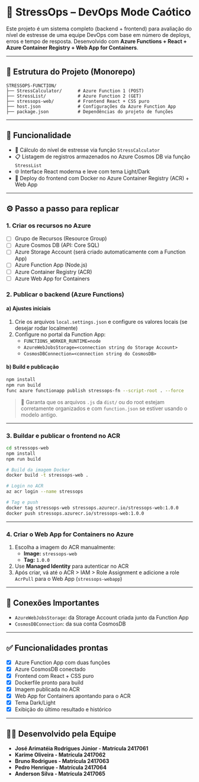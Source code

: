 # 🚀 StressOps – DevOps Mode Caótico

Este projeto é um sistema completo (backend + frontend) para avaliação do nível de estresse de uma equipe DevOps com base em número de deploys, erros e tempo de resposta. Desenvolvido com **Azure Functions + React + Azure Container Registry + Web App for Containers**.

---

## 📁 Estrutura do Projeto (Monorepo)

```
STRESSOPS-FUNCTION/
├── StressCalculator/      # Azure Function 1 (POST)
├── StressList/            # Azure Function 2 (GET)
├── stressops-web/         # Frontend React + CSS puro
├── host.json              # Configurações da Azure Function App
├── package.json           # Dependências do projeto de funções
```

---

## 🧠 Funcionalidade

- 🔢 Cálculo do nível de estresse via função `StressCalculator`
- 📋 Listagem de registros armazenados no Azure Cosmos DB via função `StressList`
- 🌐 Interface React moderna e leve com tema Light/Dark
- 🐳 Deploy do frontend com Docker no Azure Container Registry (ACR) + Web App

---

## ⚙️ Passo a passo para replicar

### 1. **Criar os recursos no Azure**

- [ ] Grupo de Recursos (Resource Group)
- [ ] Azure Cosmos DB (API: Core SQL)
- [ ] Azure Storage Account (será criado automaticamente com a Function App)
- [ ] Azure Function App (Node.js)
- [ ] Azure Container Registry (ACR)
- [ ] Azure Web App for Containers

### 2. **Publicar o backend (Azure Functions)**

#### a) Ajustes iniciais

1. Crie os arquivos `local.settings.json` e configure os valores locais (se desejar rodar localmente)
2. Configure no portal da Function App:
   - `FUNCTIONS_WORKER_RUNTIME=node`
   - `AzureWebJobsStorage=<connection string do Storage Account>`
   - `CosmosDBConnection=<connection string do CosmosDB>`

#### b) Build e publicação

```bash
npm install
npm run build
func azure functionapp publish stressops-fn --script-root . --force
```

> 📌 Garanta que os arquivos `.js` da `dist/` ou do root estejam corretamente organizados e com `function.json` se estiver usando o modelo antigo.

---

### 3. **Buildar e publicar o frontend no ACR**

```bash
cd stressops-web
npm install
npm run build

# Build da imagem Docker
docker build -t stressops-web .

# Login no ACR
az acr login --name stressops

# Tag e push
docker tag stressops-web stressops.azurecr.io/stressops-web:1.0.0
docker push stressops.azurecr.io/stressops-web:1.0.0
```

---

### 4. **Criar o Web App for Containers no Azure**

1. Escolha a imagem do ACR manualmente:
   - **Image:** `stressops-web`
   - **Tag:** `1.0.0`
2. Use **Managed Identity** para autenticar no ACR
3. Após criar, vá até o ACR > IAM > Role Assignment e adicione a role `AcrPull` para o Web App (`stressops-webapp`)

---

## 🔐 Conexões Importantes

- `AzureWebJobsStorage`: da Storage Account criada junto da Function App
- `CosmosDBConnection`: da sua conta CosmosDB

---

## ✅ Funcionalidades prontas

- [x] Azure Function App com duas funções
- [x] Azure CosmosDB conectado
- [x] Frontend com React + CSS puro
- [x] Dockerfile pronto para build
- [x] Imagem publicada no ACR
- [x] Web App for Containers apontando para o ACR
- [x] Tema Dark/Light
- [x] Exibição do último resultado e histórico

---

## 👨‍💻 Desenvolvido pela Equipe

- **José Arimatéia Rodrigues Júnior - Matrícula 2417061**
- **Karime Oliveira - Matrícula 2417062**
- **Bruno Rodrigues - Matrícula 2417063**
- **Pedro Henrique - Matrícula 2417064**
- **Anderson Silva - Matrícula 2417065**
